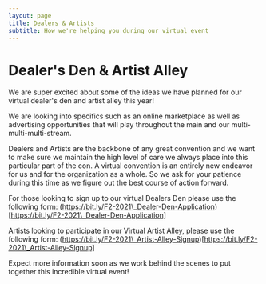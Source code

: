 ```yaml
---
layout: page
title: Dealers & Artists
subtitle: How we're helping you during our virtual event
---
```


# Dealer's Den & Artist Alley

We are super excited about some of the ideas we have planned for our virtual dealer's den and artist alley this year\!

We are looking into specifics such as an online marketplace as well as advertising opportunities that will play throughout the main and our multi-multi-multi-stream.

Dealers and Artists are the backbone of any great convention and we want to make sure we maintain the high level of care we always place into this particular part of the con. A virtual convention is an entirely new endeavor for us and for the organization as a whole. So we ask for your patience during this time as we figure out the best course of action forward.

For those looking to sign up to our virtual Dealers Den please use the following form: (https://bit.ly/F2-2021\_Dealer-Den-Application)[https://bit.ly/F2-2021\_Dealer-Den-Application]

Artists looking to participate in our Virtual Artist Alley, please use the following form: (https://bit.ly/F2-2021\_Artist-Alley-Signup)[https://bit.ly/F2-2021\_Artist-Alley-Signup]

Expect more information soon as we work behind the scenes to put together this incredible virtual event\!
